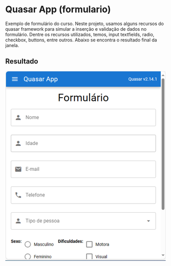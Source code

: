 # Quasar App (formulario)

Exemplo de formulário do curso.
Neste projeto, usamos alguns recursos do quasar framework para simular a inserção e validação de dados no formulário.
Dentre os recursos utilizados, temos, input textfields, radio, checkbox, buttons, entre outros.
Abaixo se encontra o resultado final da janela.

## Resultado
![formulário](public/previa-formulario.PNG)
